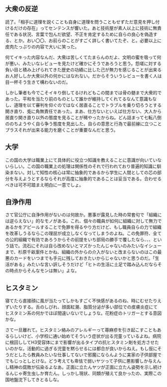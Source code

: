 ﻿## 大衆の反逆

読了。「相手に道理を説くことも自身に道理を問うこともせずただ意見を押し付けるだけの存在」ってセンテンスが響いた。あと技術屋が素人以上に技術に無責任である状況、言葉で包んだ欲望、不正を肯定するために自らの良心を偽造する、とか。おい〇〇、お前らのことがすごく詳しく書いてたぞ、と。必要以上に皮肉たっぷりの内容で大いに笑った。

何てイキった内容なんだ、大衆は苦しくてたまらんのだよ、文明の蜜を吸って何が悪い、みたいなレビューを見たけど確かにそうであろうと思う。怨嗟に対する負い目と積み上げられてきた歴史の功績に比した己が無力を感じることが出来るお人好ししか大衆以外の何かにはなれない。だからそういうレビューを書く人は目一杯そう生きて構わないのだ。

しかし筆者も今でこそイキり倒してるけれどもこの間までは骨の髄まで大衆的であった。平和を当たり前のものとして誰かが維持してくれてるなんて意識もなし、道理を以て審判を仰ぐのではなく居直ることでトラブルを乗り切ろうとする開き直り、兎に角無責任であった。まあ、仕方ないといえば仕方ない、大人から居直り開き直り以外の態度を見ることが稀やったからね。どん詰まって七転八倒ののちようやく自ら争う態度を見出した。自らの意思と行為で最前線に立つことプラスそれが出来る能力を磨くことが重要なんだと思う。


## 大学

この国の大学は職業上にて具体的に役立つ知識を教えることに意識が向いていないらしい。この国の職業上の処理は関係性のそれで行われており普遍的知識に馴染まない。対して知性の核心は常に抽象的であるから学生に人間としての芯の部分を与えようとするならそれが高度に抽象的であることは妥当である。合わせるべきは可不可踏まえ明白に一意でしょ。


## 自浄作用

さて官公庁に自浄作用がないのは何故か。悪事が露見した時の常套句で「組織には逆らえない」的なモノがある。これ、個々の職員が如何に組織に対して無力であるかをアピールすることで免罪を得るやり方だけど、もし職員自らの力で組織を改革しうるならこの理屈が成立しなくなってしまうのよね。この免罪符、全ての公的組織で有効であろうからその前提をいち部局の勝手で覆したなら、、、という話で。流石にそれは自ら改めないとマズかったんじゃないのみたいなイシューまで、杉原千畝案件とかね、組織の外からの介入がないと改まらないのはこの最悪のカードをいつまでも手元に残しておきたいからじゃないかと思うのだ。「生活がある」みたいな言い訳しそうだけど「ヒトの生活に土足で踏み込んだならその時点からそんなモンは無い」よな。


## ヒスタミン

寝てたら直接顔に風が当たってしかもすごく不快感があるのね、時にむせたりえずいたりする。舌のしびれ、顔面紅潮、脂質分泌が多い部位での皮膚炎症にてヒスタミン系の何かでほぼ間違いないでしょうな。花粉症のトリガーとする意図かな。

さて一旦離れて。ヒスタミン絡みのアレルギーって蕁麻疹を引き起こすこともあるらしいけど、小学校に通い始めてそういう症状が出る児童っているよね。病院に根回ししてH3受容体にまで影響が出るタイプの抗ヒスタミン剤を処方させたいのかな。活動的に過ぎる児童を黙らせるには都合が良いからねえ。もし仮にそうだとしたら教員みたいな仕事してないで邪魔にならんように実家の子供部屋ででもじっとしとけな。どう考えても卑怯で弱いヤツって子供に悪影響しか与えんし精神の腐敗が伝染るよなあ。正面に立たんヤツが正面に立たん姿勢を示し続けるんじゃ寄生虫しか育たん。しっかし現状、同類が殖えて良かったの、実際この国地盤沈下してきとるしな。
